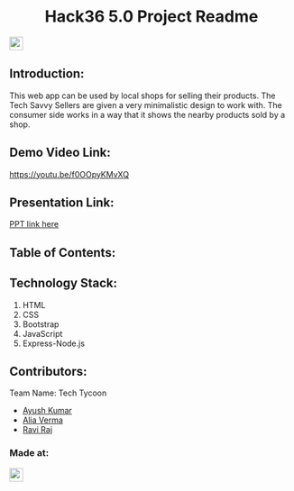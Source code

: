 <h1 align="center">Hack36 5.0 Project Readme</h1>
<p align="center">
</p>

<a href="https://hack36.com"> <img src="https://cutt.ly/BuiltAtHack36" height=24px> </a>


## Introduction:
  This web app can be used by local shops for selling their products.
  The Tech Savvy Sellers are given a very minimalistic design to work with.
  The consumer side works in a way that it shows the nearby products sold by a shop.
  
## Demo Video Link:
  <a href="https://youtu.be/f0OOpyKMvXQ">https://youtu.be/f0OOpyKMvXQ</a>
  
## Presentation Link:
  <a href="https://docs.google.com/presentation/d/1jw4xZPdLaBRi7OidyZv-XP5rfopD6PgR/edit?usp=sharing&ouid=106357983037618899298&rtpof=true&sd=true"> PPT link here </a>
  
  
## Table of Contents:

## Technology Stack:
  1) HTML
  2) CSS
  3) Bootstrap
  4) JavaScript
  5) Express-Node.js
  

## Contributors:

Team Name: Tech Tycoon

* [Ayush Kumar](https://github.com/Ayush-Kumar0)
* [Alia Verma](https://github.com/Alia1234567)
* [Ravi Raj](https://github.com/02Ravi)


### Made at:
<a href="https://hack36.com"> <img src="https://cutt.ly/BuiltAtHack36" height=24px> </a>

